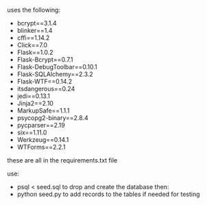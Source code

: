 uses the following:

* bcrypt==3.1.4
* blinker==1.4
* cffi==1.14.2
* Click==7.0
* Flask==1.0.2
* Flask-Bcrypt==0.7.1
* Flask-DebugToolbar==0.10.1
* Flask-SQLAlchemy==2.3.2
* Flask-WTF==0.14.2
* itsdangerous==0.24
* jedi==0.13.1
* Jinja2==2.10
* MarkupSafe==1.1.1
* psycopg2-binary==2.8.4
* pycparser==2.19
* six==1.11.0
* Werkzeug==0.14.1
* WTForms==2.2.1

these are all in the requirements.txt file

use:
* psql < seed.sql 
to drop and create the database
then:
* python seed.py
to add records to the tables if needed for testing